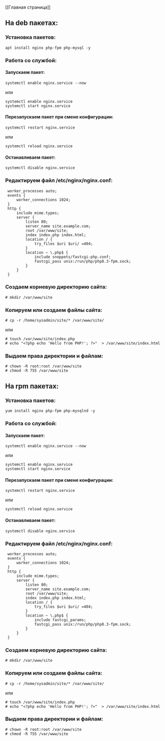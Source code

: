 [[Главная страница]]
## На deb пакетах:
### Установка пакетов:
	apt install nginx php-fpm php-mysql -y
### Работа со службой:
#### Запускаем пакет:
	systemctl enable nginx.service --now
или

	systemctl enable nginx.service
	systemctl start nginx.service
#### Перезапускаем пакет при смене конфигурации:
	systemctl restart nginx.service
или

	systemctl reload nginx.service
#### Останавливаем пакет:
	systemctl disable nginx.service
### Редактируем файл /etc/nginx/nginx.conf:
	 worker_processes auto;
	 events {
		 worker_connections 1024;
	 }
	 http {
		 include mime.types;
		 server {
			 listen 80;
			 server_name site.example.com;
			 root /var/www/site;
			 index index.php index.html;
			 location / {
				 try_files $uri $uri/ =404;
			 }
			 location ~ \.php$ {
				 include snoppets/fastcgi-php.conf;
				 fastcgi_pass unix:/run/php/php8.3-fpm.sock;
			 }
		 }
	 }
### Создаем корневую директорию сайта:
	# mkdir /var/www/site
### Копируем или создаем файлы сайта:
	# cp -r /home/sysadmin/site/* /var/www/site/
или

	# touch /var/www/site/index.php
	# echo "<?php echo 'Hello from PHP!'; ?>"  > /var/www/site/index.html
### Выдаем права директории и файлам:
	# chown -R root:root /var/www/site
	# chmod -R 755 /var/www/site

## На rpm пакетах:
### Установка пакетов:
	yum install nginx php-fpm php-mysqlnd -y
### Работа со службой:
#### Запускаем пакет:
	systemctl enable nginx.service --now
или

	systemctl enable nginx.service
	systemctl start nginx.service
#### Перезапускаем пакет при смене конфигурации:
	systemctl restart nginx.service
или

	systemctl reload nginx.service
#### Останавливаем пакет:
	systemctl disable nginx.service
### Редактируем файл /etc/nginx/nginx.conf:
	 worker_processes auto;
	 events {
		 worker_connections 1024;
	 }
	 http {
		 include mime.types;
		 server {
			 listen 80;
			 server_name site.example.com;
			 root /var/www/site;
			 index index.php index.html;
			 location / {
				 try_files $uri $uri/ =404;
			 }
			 location ~ \.php$ {
				 include fastcgi_params;
				 fastcgi_pass unix:/run/php/php8.3-fpm.sock;
			 }
		 }
	 }
### Создаем корневую директорию сайта:
	# mkdir /var/www/site
### Копируем или создаем файлы сайта:
	# cp -r /home/sysadmin/site/* /var/www/site/
или

	# touch /var/www/site/index.php
	# echo "<?php echo 'Hello from PHP!'; ?>"  > /var/www/site/index.html
### Выдаем права директории и файлам:
	# chown -R root:root /var/www/site
	# chmod -R 755 /var/www/site